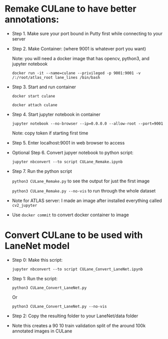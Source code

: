 # Remake CULane to have better annotations:

* Step 1. Make sure your port bound in Putty first while connecting to your server

* Step 2. Make Container: (where 9001 is whatever port you want)

	Note: you will need a docker image that has opencv, python3, and jupyter notebook

	`docker run -it --name=culane --privileged -p 9001:9001 -v /:/root/atlas_root lane_lines /bin/bash`

* Step 3. Start and run container
 	
 	`docker start culane`

 	`docker attach culane`

* Step 4. Start jupyter notebook in container

	`jupyter notebook --no-browser --ip=0.0.0.0 --allow-root --port=9001`
	
	Note: copy token if starting first time

* Step 5. Enter localhost:9001 in web browser to access

* Optional Step 6. Convert jupyer notebook to python script:

	`jupyter nbconvert --to script CULane_Remake.ipynb`

* Step 7. Run the python script

	`python3 CULane_Remake.py` to see the output for just the first image

	`python3 CULane_Remake.py --no-vis` to run through the whole dataset

* Note for ATLAS server: I made an image after installed everything called `cv2_jupyter`

* Use `docker commit` to convert docker container to image


# Convert CULane to be used with LaneNet model

* Step 0: Make this script:

    `jupyter nbconvert --to script CULane_Convert_LaneNet.ipynb`

* Step 1: Run the script:
    
    `python3 CULane_Convert_LaneNet.py`

    Or

    `python3 CULane_Convert_LaneNet.py --no-vis`

* Step 2: Copy the resulting folder to your LaneNet/data folder

* Note this creates a 90 10 train validation split of the around 100k annotated images in CULane

